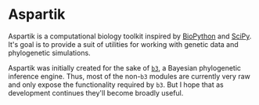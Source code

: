 # Aspartik

Aspartik is a computational biology toolkit inspired by [BioPython] and
[SciPy].  It's goal is to provide a suit of utilities for working with
genetic data and phylogenetic simulations.

Aspartik was initially created for the sake of [`b3`], a Bayesian
phylogenetic inference engine.  Thus, most of the non-`b3` modules are
currently very raw and only expose the functionality required by `b3`.
But I hope that as development continues they'll become broadly useful.


[BioPython]: https://biopython.org/
[SciPy]: https://scipy.org/
[`b3`]: ./crates/b3/
